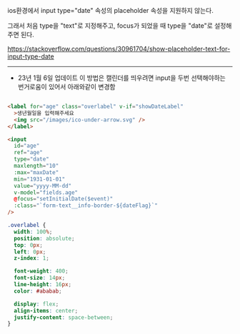 ios환경에서 input type="date" 속성의 placeholder 속성을 지원하지 않는다.

그래서 처음 type을 "text"로 지정해주고,
focus가 되었을 때 type을 "date"로 설정해주면 된다.

https://stackoverflow.com/questions/30961704/show-placeholder-text-for-input-type-date

---

- 23년 1월 6일 업데이트
  이 방법은 캘린더를 띄우려면 input을 두번 선택해야하는 번거로움이 있어서 아래와같이 변경함

```html

<label for="age" class="overlabel" v-if="showDateLabel"
  >생년월일을 입력해주세요
  <img src="/images/ico-under-arrow.svg" />
</label>

<input
  id="age"
  ref="age"
  type="date"
  maxlength="10"
  :max="maxDate"
  min="1931-01-01"
  value="yyyy-MM-dd"
  v-model="fields.age"
  @focus="setInitialDate($event)"
  :class="`form-text__info-border-${dateFlag}`"
/>
```

```css
.overlabel {
  width: 100%;
  position: absolute;
  top: 0px;
  left: 0px;
  z-index: 1;

  font-weight: 400;
  font-size: 14px;
  line-height: 16px;
  color: #ababab;

  display: flex;
  align-items: center;
  justify-content: space-between;
}
```

